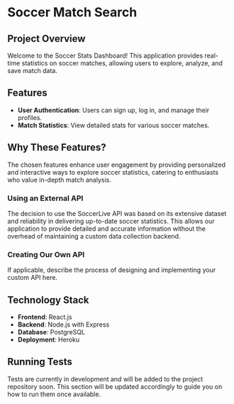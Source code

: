 <!-- # Soccer Match Search API

This is the API for the Soccer Match Search project.

## API Endpoint

You can access the API at the following link:

[API Link](http://localhost:3001)

## Database Schema

The database schema for this project is defined in the `schema.sql` file located in the root directory of this repository.

## Project Setup

 -->

# Soccer Match Search 

## Project Overview
Welcome to the Soccer Stats Dashboard! This application provides real-time statistics on soccer matches, allowing users to explore, analyze, and save match data. 

## Features
- **User Authentication**: Users can sign up, log in, and manage their profiles.
- **Match Statistics**: View detailed stats for various soccer matches.


## Why These Features?
The chosen features enhance user engagement by providing personalized and interactive ways to explore soccer statistics, catering to enthusiasts who value in-depth match analysis.

### Using an External API
The decision to use the SoccerLive API was based on its extensive dataset and reliability in delivering up-to-date soccer statistics. This allows our application to provide detailed and accurate information without the overhead of maintaining a custom data collection backend.

### Creating Our Own API
If applicable, describe the process of designing and implementing your custom API here.

## Technology Stack
- **Frontend**: React.js
- **Backend**: Node.js with Express
- **Database**: PostgreSQL
- **Deployment**: Heroku

## Running Tests
Tests are currently in development and will be added to the project repository soon. This section will be updated accordingly to guide you on how to run them once available.

